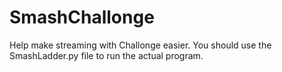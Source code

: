 # SmashChallonge
Help make streaming with Challonge easier.
You should use the SmashLadder.py file to run the actual program.
